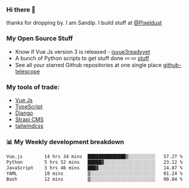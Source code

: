### Hi there 👋

thanks for dropping by.
I am Sandip. I build stuff at [@Pixeldust](github.com/pixeldust-in/)

###  **My Open Source Stuff**

 - Know if Vue Js version 3 is released -  [isvue3readyyet](https://github.com/sandiprb/isvue3readyyet)
 - A bunch of Python scripts to get stuff done 💤 💤 [stuff](https://github.com/sandiprb/stuff)
 - See all your starred Github repositories at one single place [github-telescope](https://github.com/sandiprb/github-telescope)



###  **My tools of trade:**
 - [Vue Js](https://github.com/vuejs/vue/)
 - [TypeScript](https://github.com/microsoft/TypeScript)
 - [Django](github.com/django/django)
 - [Strapi CMS](github.com/strapi/strapi)
 - [tailwindcss](https://github.com/tailwindlabs/tailwindcss)


###  📊 **My Weekly development breakdown**
<!--START_SECTION:waka-->

```txt
Vue.js        14 hrs 34 mins  ██████████████▒░░░░░░░░░░   57.27 %
Python        5 hrs 52 mins   █████▓░░░░░░░░░░░░░░░░░░░   23.12 %
JavaScript    3 hrs 46 mins   ███▓░░░░░░░░░░░░░░░░░░░░░   14.87 %
YAML          18 mins         ▒░░░░░░░░░░░░░░░░░░░░░░░░   01.24 %
Bash          12 mins         ▒░░░░░░░░░░░░░░░░░░░░░░░░   00.84 %
```

<!--END_SECTION:waka-->
